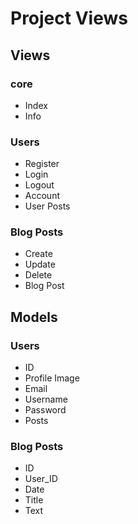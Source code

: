 # Project Views

## Views

###  core

- Index
- Info

### Users

- Register
- Login
- Logout
- Account
- User Posts

### Blog Posts

- Create
- Update
- Delete
- Blog Post

## Models
### Users
- ID
- Profile Image
- Email
- Username
- Password
- Posts

### Blog Posts
- ID
- User_ID 
- Date
- Title
- Text
